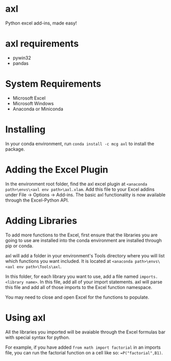 # axl

Python excel add-ins, made easy!

# axl requirements

- pywin32
- pandas

# System Requirements

- Microsoft Excel
- Microsoft Windows
- Anaconda or Miniconda

# Installing

In your conda environment, run `conda install -c mcg axl` to install the
package.

# Adding the Excel Plugin

In the environment root folder, find the axl excel plugin at `<anaconda path>\envs\<axl env path>\axl.xlam`. 
Add this file to your Excel addins under File -> Options -> Add-ins. The basic 
axl functionality is now available through the Excel-Python API.

# Adding Libraries

To add more functions to the Excel, first ensure that the libraries you are
going to use are installed into the conda environment are installed through pip
or conda.

axl will add a folder in your environment's Tools directory where you will list
which functions you want included. It is located at `<anaconda path>\envs\<axl env path>\Tools\axl`.

In this folder, for each library you want to use, add a file named
`imports.<library name>`. In this file, add all of your import statements.
axl will parse this file and add all of those imports to the Excel function
namespace.

You may need to close and open Excel for the functions to populate.

# Using axl

All the libraries you imported will be avaiable through the Excel formulas bar
with special syntax for python.

For example, if you have added `from math import factorial` in an imports file, you can run the
factorial function on a cell like so: `=P("factorial",B1)`.
